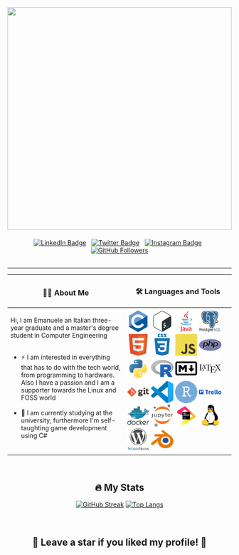 [comment]: <Header>

<div id="header" align="center">
	<img src="https://media.giphy.com/media/v1.Y2lkPTc5MGI3NjExZjQxN2x6N282NTk3cGVjZzJ0ZjFpb2hvNzlnazc2bWc4aHJxNmx6eSZlcD12MV9pbnRlcm5hbF9naWZfYnlfaWQmY3Q9Zw/dWesBcTLavkZuG35MI/giphy.gif" width="100%" height="500"/>
</div>

[//]: <Badges>

<div id="badges" align="center"><br/>
  <a href="https://it.linkedin.com/in/emanuele-r-873b22211" target="_blank"><img src="https://img.shields.io/badge/LinkedIn-blue?style=for-the-badge&logo=linkedin&logoColor=white" alt="LinkedIn Badge"/></a>&nbsp;&nbsp;
  <a href="https://x.com/Emanuel08898216?t=nHdZbLdSp-_CEg8zV5KMzA&s=08" target="_blank"><img src="https://img.shields.io/badge/Twitter-black?style=for-the-badge&logo=X&logoColor=white" alt="Twitter Badge"/></a>&nbsp;&nbsp;
  <a href="https://www.instagram.com/anarch.emo?igsh=a2E4ZnQ2MDB1em40" target="_blank"><img src="https://img.shields.io/badge/Instagram-white?style=for-the-badge&logo=Instagram&logoColor=rainbow" alt="Instagram Badge"/></a>&nbsp;&nbsp;
  <a href="https://github.com/Kirito-Emo"><img src="https://img.shields.io/github/followers/Kirito-Emo?style=for-the-badge&logo=GitHub&logoColor=white" alt="GitHub Followers"/></a>
</div>&emsp;

---

[//]: <Left column - Personal info>
[//]: <Right column - Languages & Tools>

| <h3> 👨‍💻 About Me </h3> | <h3> 🛠️ Languages and Tools </h3> |
|---|---|
| <br/>Hi, I am Emanuele an Italian three-year graduate and a master's degree student in Computer Engineering<br/><br/> <ul><li>⚡ I am interested in everything that has to do with the tech world, from programming to hardware. Also I have a passion and I am a supporter towards the Linux and FOSS world</li><br/><li>🌱 I am currently studying at the university, furthermore I'm self-taughting game development using C#</li></ul><br/> | <img src="https://github.com/devicons/devicon/blob/master/icons/c/c-original.svg" title="C" alt="C" width="50" height="50"/> <img src="https://github.com/devicons/devicon/blob/master/icons/bash/bash-original.svg" title="Bash" alt="Bash" width="50" height="50"/> <img src="https://github.com/devicons/devicon/blob/master/icons/java/java-original-wordmark.svg" title="Java" alt="Java" width="50" height="50"/> <img src="https://github.com/devicons/devicon/blob/master/icons/postgresql/postgresql-original-wordmark.svg" title="PostgreSQL" alt="PostgreSQL" width="50" height="50"/> <img src="https://github.com/devicons/devicon/blob/master/icons/html5/html5-original.svg" title="HTML5" alt="HTML" width="50" height="50"/> <img src="https://github.com/devicons/devicon/blob/master/icons/css3/css3-plain-wordmark.svg"  title="CSS3" alt="CSS" width="50" height="50"/> <img src="https://github.com/devicons/devicon/blob/master/icons/javascript/javascript-original.svg" title="JavaScript" alt="JavaScript" width="50" height="50"/> <img src="https://github.com/devicons/devicon/blob/master/icons/php/php-original.svg" title="PHP" alt="PHP" width="50" height="50"/> <img src="https://github.com/devicons/devicon/blob/master/icons/python/python-original.svg" title="Python" alt="Python" width="50" height="50"/> <img src="https://github.com/devicons/devicon/blob/master/icons/r/r-original.svg" title="R" alt="R" width="50" height="50"/> <img src="https://github.com/devicons/devicon/blob/master/icons/markdown/markdown-original.svg" title="Markdown" alt="Markdown" width="50" height="50"/> <img src="https://github.com/devicons/devicon/blob/master/icons/latex/latex-original.svg" title="LaTeX" alt="LaTeX" width="50" height="50"/> <img src="https://github.com/devicons/devicon/blob/master/icons/git/git-original-wordmark.svg" title="Git" alt="Git" width="50" height="50"/> <img src="https://github.com/devicons/devicon/blob/master/icons/vscode/vscode-original.svg" title="VSCode" alt="VSCode" width="50" height="50"/> <img src="https://github.com/devicons/devicon/blob/master/icons/rstudio/rstudio-original.svg" title="R-Studio" alt="R-Studio" width="50" height="50"/> <img src="https://github.com/devicons/devicon/blob/master/icons/trello/trello-plain-wordmark.svg" title="Trello" alt="Trello" width="50" height="50"/> <img src="https://github.com/devicons/devicon/blob/master/icons/docker/docker-original-wordmark.svg" title="Docker" alt="Docker" width="50" height="50"/> <img src="https://github.com/devicons/devicon/blob/master/icons/jupyter/jupyter-original-wordmark.svg" title="Jupyter-Notebook" alt="Jupyter-Notebook" width="50" height="50"/> <img src="https://github.com/devicons/devicon/blob/master/icons/jetbrains/jetbrains-original.svg" title="JetBrains" alt="JetBrains" width="50" height="50"/> <img src="https://github.com/devicons/devicon/blob/master/icons/linux/linux-original.svg" title="Linux" alt="Linux" width="50" height="50"/> <img src="https://github.com/devicons/devicon/blob/master/icons/wordpress/wordpress-original.svg" title="WordPress" alt="WordPress" width="50" height="50"/> <img src="https://github.com/devicons/devicon/blob/master/icons/blender/blender-original.svg" title="Blender" alt="Blender" width="50" height="50"/>|

[//]: <Stats>

<div id="bottom-central" align="center">&emsp;
  <h2>🔥 My Stats</h2>
	<a href="https://git.io/streak-stats" target="_blank"><img src="https://streak-stats.demolab.com?user=Kirito-Emo&theme=duskfox&hide_border=true&border_radius=25&date_format=j%20M%5B%20Y%5D&card_width=550" alt="GitHub Streak" /></a>
  <a href="https://github.com/anuraghazra/github-readme-stats" target="_blank"><img alt="Top Langs" src="https://github-readme-stats.vercel.app/api/top-langs/?username=Kirito-Emo&layout=compact&theme=tokyonight&hide_border=true&border_radius=25&card_width=400"/></a>
</div>&emsp;

[//]: <Footer>

<div id="footer" align="center">&emsp;
	<h2>🌟 Leave a star if you liked my profile! 🌟</h2>
</div>
